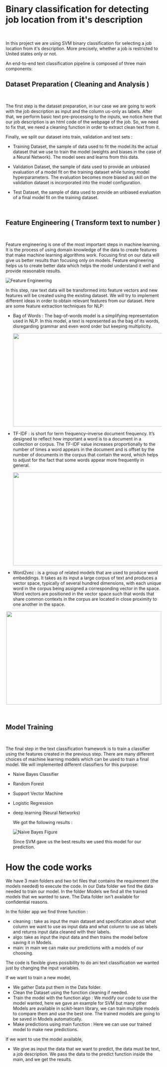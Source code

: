 # Binary classification for detecting job location from it's description
<br/>

In this project we are using SVM binary classification for selecting a job location from it's description. More precisely, whether a job is restricted to United states only or not.

An end-to-end text classification pipeline is composed of three main components:
<br/>


## Dataset Preparation ( Cleaning and Analysis ) 
<br/>

The first step is the dataset preparation, in our case we are going to work with the job description as input and the column us-only as labels. After that, we perform basic text pre-processing to the inputs, we notice here that our job description is an html code of the webpage of the job. So, we need to fix that, we need a cleaning function in order to extract clean text from it.

Finally, we split our dataset into train, validation and test sets  : 
  - Training Dataset, the sample of data used to fit the model.Its the actual dataset that we use to train the model (weights and biases in the case of a Neural Network). The model sees and learns from this data.
 
  - Validation Dataset, the sample of data used to provide an unbiased evaluation of a model fit on the training dataset while tuning model hyperparameters. The evaluation becomes more biased as skill on the validation dataset is incorporated into the model configuration.
    
   - Test Dataset, the sample of data used to provide an unbiased evaluation of a final model fit on the training dataset.

<br/>

## Feature Engineering ( Transform text to number ) 

<br/>

Feature engineering is one of the most important steps in machine learning. It is the process of using domain knowledge of the data to create features that make machine learning algorithms work. Focusing first on our data will give us better results than focusing only on models. Feature engineering helps us to create better data which helps the model understand it well and provide reasonable results.

![Feature Engineering](screenshots/feature-engineering-for-nlp-18-1024.jpg)

In this step, raw text data will be transformed into feature vectors and new features will be created using the existing dataset. We will try to implement  different ideas in order to obtain relevant features from our dataset. Here are some feature extraction techniques for NLP:

   - Bag of Words : The bag-of-words model is a simplifying representation used in NLP. In this model, a text is represented as the bag of its words, disregarding grammar and even word order but keeping multiplicity.
    <p align="center">
    <img src="https://github.com/linainsaf/Binary_classification_job_location/blob/main/screenshots/bag_words.png" width="500" height="300">
    </p>

   - TF-IDF : is short for term frequency–inverse document frequency. It’s designed to reflect how important a word is to a document in a collection or corpus. The TF-IDF value increases proportionally to the number of times a word appears in the document and is offset by the number of documents in the corpus that contain the word, which helps to adjust for the fact that some words appear more frequently in general.
 
     <p align="center">
      <img src="https://github.com/linainsaf/Binary_classification_job_location/blob/main/screenshots/tf_idf.png" width="500" height="300">
     </p>
    
   - Word2vec : is a group of related models that are used to produce word embeddings. It takes as its input a large corpus of text and produces a vector space, typically of several hundred dimensions, with each unique word in the corpus being assigned a corresponding vector in the space. Word vectors are positioned in the vector space such that words that share common contexts in the corpus are located in close proximity to one another in the space.
   
   <p align="center">
    <img src="https://github.com/linainsaf/Binary_classification_job_location/blob/main/screenshots/word2vec.png" width="500" height="300">
   </p>

    
<br/>

 
## Model Training 
<br/>

The final step in the text classification framework is to train a classifier using the features created in the previous step. There are many different choices of machine learning models which can be used to train a final model. We will implemented  different classifiers for this purpose:

- Naive Bayes Classifier
- Random Forest 
- Support Vector Machine 
- Logistic Regression
- deep learning (Neural Networks)
    
  We got the following results : 
  
  ![Naive Bayes Figure](screenshots/results.png)

  
  
  Since SVM gave us the best results we used this model for our prediction.
  
# How the code works 

  We have 3 main folders and two txt files that contains the requirement (the models needed) to execute the code. In our Data folder we find the data needed to train our model. In the folder Models  we find all the trained models that we wanted to save. The Data folder isn't available for confidential reasons. 
  

In the folder app we find three function : 
- cleaning : take as input the main dataset and specification about what column we want to use as input data and what column to use as labels and returns input data cleaned with their labels. 
- algo: take as input the input data and then trains the model before saving it in Models.
-  main: in main we can make our predictions with a models of our choosing.

The code is flexible gives possibility to do ani text classification we wanted just by changing the input variables. 

If we want to train a new model, 
- We gather Data put them in the Data folder.
- Clean the Dataset using the function cleaning if needed.
- Train the model with the function algo : We modify our code to use the model wanted, here we gave an example for SVM but many other Models are available in scikit-learn library, we can train multiple models to compare them and use the best one. The trained models are going to be saved in Models automatically. 
- Make predictions using main function : Here we can use our trained model to make new predictions. 
 
If we want to use the model available,
- We give as input the data that we want to predict, the data must be text, a job description. We pass the data to the predict function inside the main, and we get the results.  

